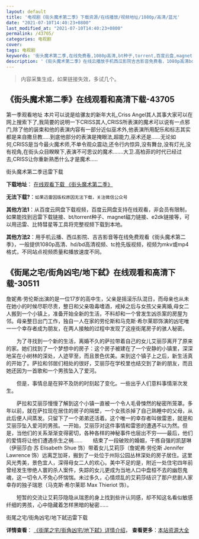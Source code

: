 ```yaml
---
layout: default
title: '电视剧《街头魔术第二季》下载资源/在线播放/视频地址/1080p/高清/蓝光'
date: "2021-07-10T14:40:23+0800"
last_modified_at: "2021-07-10T14:40:23+0800"
permalink: /43705/
categories: 电视剧
cover:
tags: 电视剧
keywords: '街头魔术第二季,在线免费看,1080p高清,bt种子,torrent,百度云盘,magnet,磁力链,迅雷下载资源'
description: '《街头魔术第二季》在线云播放手机西瓜影院吉吉影音免费看，1080p高清bd/hd未删减完整版和tc抢先枪版，mkv/mp4格式，附带bt/torrent种子、magnet/磁力链、百度云盘、网盘资源迅雷下载链接'
---
```


>内容采集生成，如果链接失效，多试几个。


## 《街头魔术第二季》在线观看和高清下载-43705

第一季观看地址 本片可以说是给骡友的新年大礼,Criss Angel其人其事大家可以在网上搜索下了,我简要的说明一下CRISS其人,CRISS所表演的魔术可以说有一点邪门,除了他的装束和他的表演内容有一部分近似巫术外,他表演所用配乐和标志其实都是来自撒旦教.....到底他部分的表演是掩眼法,超能力,巫术还是......无论如何,CRISS是当今最火魔术师,不单令观众震动,还令行内惊异,没有舞台,没有灯光,没有视角,在街头众目睽睽下,表演不可思议的魔术.......大卫.高柏菲的时代已经过去,CRISS让你重新熟悉什么才是魔术.....


街头魔术第二季迅雷下载

**下载地址**： [在线观看下载 《街头魔术第二季》](https://www.993dy.com//vod-detail-id-8271.html) 


**无法下载?**：`如果迅雷因版权原因无法下载，关注微信公众号 `

**其他方法1**：从百度云网盘下载视频，百度云网盘支持在线观看，非会员有限制，如果能找到迅雷下载链接、bt/torrent种子、magnet磁力链接、e2dk链接等，可以用迅雷、比特彗星等工具将完整视频下载到本地。

**其他方法2**：用手机云播、西瓜影院、吉吉影音等在线免费观看《街头魔术第二季》，一般提供1080p高清、hd/bd高清视频、tc抢先版视频，视频为mkv或mp4格式，不同站点视频质量和播放速度不同。


## 《街尾之宅/街角凶宅/地下弑》在线观看和高清下载-30511

詹妮弗&middot;劳伦斯出演的是一位17岁的高中生，父亲是摇滚乐队混日，而母亲也从未在她小的时候尽职尽责，整日和父亲吸毒嗜酒，戒掉之后与女孩父亲离婚,母女二人搬到一个小镇上，准备开始全新的生活，不料却和一个曾发生凶杀案的房屋为邻。母亲整日出门工作，独自一人在家的劳伦斯和马克斯&middot;希尔莱耶饰演的凶宅唯一一个幸存者成为朋友，在两人接触的过程中发现了这座街尾房子的骇人秘密。</p>　　为了寻找到一个新的生活，离婚不久的萨拉带着自己的女儿艾丽莎离开了原来的家。她们找到了一个梦想中的房子：这个房子被建在了一个安静的小镇里，深深地呆在小树林的深处，人迹罕至，而且景色优美。来到这个镇子上之后，新生活真的开始了。萨拉和邻居们相处的很好，艾丽莎在学校里也结交到了新的朋友，而且她还因为一首歌和一个男孩坠入了爱河。</p>　　但是，事情总是在猝不及防的时刻起了变化。一些出乎人们意料事情渐次发生。</p>　　萨拉和艾丽莎慢慢了解到这个小镇一直被一个令人毛骨悚然的秘密所笼罩。多年以前，就在萨拉现在居住的房子的隔壁，一个女孩杀掉了自己熟睡中的父母，从此后便人间蒸发。只留下了一个弟弟还活着。这个唯一的幸存者叫做雷恩，就是和艾丽莎坠入爱河的男孩。一开始，艾丽莎对这件事情和雷恩的遭遇不以为然。但是，当他们的关系渐渐变得密切，各种各样的神秘事件也层出不穷&mdash;—最后，他们的爱情将让他们遭遇杀生之祸&hellip;…　　结束了一段破败的婚姻，干练自强的凯瑟琳（伊丽莎白·苏 Elisabeth Shue 饰）带着女儿艾莉莎（詹妮弗&middot;劳伦斯 Jennifer Lawrence 饰）远离芝加哥，搬到了一处位于州际公园丛林深处的房子居住。这里风光秀美，景色宜人，深得母女二人的欢心。美中不足的是，附近一处住宅四年前曾经发生惨绝人寰的杀人案件，失踪的女儿更成为当地人口中盘桓不去的幽怨鬼魂，这一切令人不免心怀惴惴。未过多久，心情烦乱的艾莉莎结识了那户悲剧人家幸存的独子瑞恩（马克斯·希尔莱耶 Max Thieriot 饰）。</p>　　短暂的交流让艾莉莎隐隐从瑞恩的身上找到些许认同感，却不知这名看似敏感纤细的男孩，心中隐藏着怎样黑暗的秘密&hellip;…


街尾之宅/街角凶宅/地下弑迅雷下载

**详情查看**： [《街尾之宅/街角凶宅/地下弑》详情介绍](/movie/30511/)， **查看更多**：[本站资源大全](/movie/t/all/)


